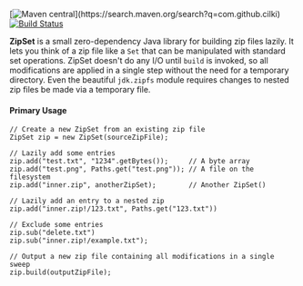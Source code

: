 [![Maven central](https://maven-badges.herokuapp.com/maven-central/com.github.cilki/zipset/badge.svg?)](https://search.maven.org/search?q=com.github.cilki)
[![Build Status](https://travis-ci.org/cilki/ZipSet.svg?branch=master)](https://travis-ci.org/cilki/ZipSet)

**ZipSet** is a small zero-dependency Java library for building zip files lazily. It lets you think of a zip file like a `Set` that can be manipulated with standard set operations. ZipSet doesn't do any I/O until `build` is invoked, so all modifications are applied in a single step without the need for a temporary directory. Even the beautiful `jdk.zipfs` module requires changes to nested zip files be made via a temporary file. 

#### Primary Usage
```
// Create a new ZipSet from an existing zip file
ZipSet zip = new ZipSet(sourceZipFile);

// Lazily add some entries
zip.add("test.txt", "1234".getBytes());     // A byte array
zip.add("test.png", Paths.get("test.png")); // A file on the filesystem
zip.add("inner.zip", anotherZipSet);        // Another ZipSet()

// Lazily add an entry to a nested zip
zip.add("inner.zip!/123.txt", Paths.get("123.txt"))

// Exclude some entries
zip.sub("delete.txt")
zip.sub("inner.zip!/example.txt");

// Output a new zip file containing all modifications in a single sweep
zip.build(outputZipFile);
```

